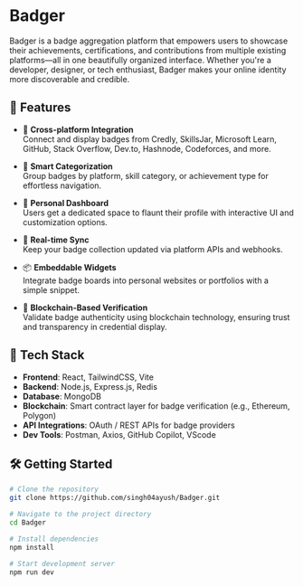# Badger

Badger is a badge aggregation platform that empowers users to showcase their achievements, certifications, and contributions from multiple existing platforms—all in one beautifully organized interface. Whether you're a developer, designer, or tech enthusiast, Badger makes your online identity more discoverable and credible.

## 🌟 Features

- 🔗 **Cross-platform Integration**  
  Connect and display badges from Credly, SkillsJar, Microsoft Learn, GitHub, Stack Overflow, Dev.to, Hashnode, Codeforces, and more.

- 🧠 **Smart Categorization**  
  Group badges by platform, skill category, or achievement type for effortless navigation.

- 🎨 **Personal Dashboard**  
  Users get a dedicated space to flaunt their profile with interactive UI and customization options.

- 🚀 **Real-time Sync**  
  Keep your badge collection updated via platform APIs and webhooks.

- 📦 **Embeddable Widgets**  
  Integrate badge boards into personal websites or portfolios with a simple snippet.

- 🔐 **Blockchain-Based Verification**  
  Validate badge authenticity using blockchain technology, ensuring trust and transparency in credential display.

## 🔧 Tech Stack

- **Frontend**: React, TailwindCSS, Vite  
- **Backend**: Node.js, Express.js, Redis  
- **Database**: MongoDB  
- **Blockchain**: Smart contract layer for badge verification (e.g., Ethereum, Polygon)  
- **API Integrations**: OAuth / REST APIs for badge providers  
- **Dev Tools**: Postman, Axios, GitHub Copilot, VScode

## 🛠️ Getting Started

```bash
# Clone the repository
git clone https://github.com/singh04ayush/Badger.git

# Navigate to the project directory
cd Badger

# Install dependencies
npm install

# Start development server
npm run dev
